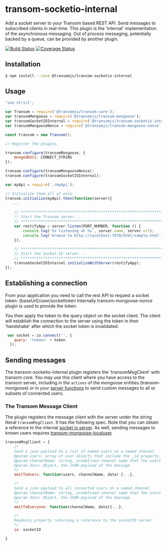 # transom-socketio-internal
Add a socket server to your Transom based REST API. Send messages to subscribed clients in real-time. This plugin is the 'internal' implementation of the asynchronous messaging. Out of process messaging, potentially backed by a queue, can be provided by another plugin.

[![Build Status](https://travis-ci.org/transomjs/transom-socketio-internal.svg?branch=master)](https://travis-ci.org/transomjs/transom-socketio-internal)
[![Coverage Status](https://coveralls.io/repos/github/transomjs/transom-socketio-internal/badge.svg?branch=master)](https://coveralls.io/github/transomjs/transom-socketio-internal?branch=master)

## Installation

```bash
$ npm install --save @transomjs/transom-socketio-internal
```

## Usage

``` Javascript
'use strict';

var Transom = require('@transomjs/transom-core');
var transomMongoose = require('@transomjs/transom-mongoose');
var transomSocketIOInternal = require('@transomjs/transom-socketio-internal');
var transomMongooseNonce = require('@transomjs/transom-mongoose-nonce');

const transom = new Transom();

// Register the plugins.

transom.configure(transomMongoose, {
	mongodbUri: CONNECT_STRING
});

transom.configure(transomMongooseNonce);
transom.configure(transomSocketIOInternal);

var myApi = require('./myApi');

// Initialize them all at once.
transom.initialize(myApi).then(function(server){
   ...
   
   	// ****************************************************************************
	// Start the Transom server...
	// ****************************************************************************
	var restifyApp = server.listen(PORT_NUMBER, function () {
		console.log('%s listening at %s', server.name, server.url);
		console.log('browse to http://localhost:7070/html/sample.html');
	});

	// ****************************************************************************
	// Start the Socket.IO server...
	// ****************************************************************************
	transomSocketIOInternal.initializeWithServer(restifyApp);
});

```

## Establishing a connection

From your application you need to call the rest API to request a socket token:
{baseUrl}/user/sockettoken 
Internally transom-mongoose-nonce plugin is used to provide the token.

You then apply the token to the query object on the socket client. The client will establish the 
connection to the server using the token in their 'handshake' after which the socket token is invalidated.

``` javascript
 var socket = io.connect('', {
    query: 'token=' + token
  });
```


## Sending messages
The transom-socketio-internal plugin registers the 'transomMsgClient' with transom core. You may use this client where you have access to the transom server, 
including in the `actions` of the mongoose entities (transom-mongoose) or in your [server functions](https://github.com/transomjs/transom-server-functions/blob/master/README.md) to send custom messages to all or subsets of connected users.

### The Transom Message Client
The plugin registers the message client with the server under the string literal `transomMsgClient`. It has the following spec. Note that you can obtain a reference to the internal [socket io server](https://socket.io/docs/server-api/). As well, sending messages to known users requires [transom-mongoose-localuser](https://github.com/transomjs/transom-mongoose-localuser/blob/master/README.md)

``` Javascript
transomMsgClient = {
    /*
    Send a json payload to a list of named users on a named channel
    @param users: array of user objects that include the _id property. Alternatively, a single user object.
    @param channelName: string, predefined channel name that the users are listening on.
    @param data: Object, the JSON payload of the message
    */
    emitToUsers: function(users, channelName, data) {...},

    /*
    Send a json payload to all connected users on a named channel
    @param channelName: string, predefined channel name that the users are listening on.
    @param data: Object, the JSON payload of the message
    */
    emitToEveryone: function(channelName, data){...},

    /*
    Readonly property returning a reference to the socketIO server
    */
    io: socketIO

}
```

